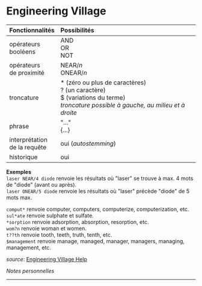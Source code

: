 # Engineering Village

| Fonctionnalités | Possibilités |
| :-------- | :---- |
| opérateurs<br/>booléens | AND<br/>OR<br/>NOT |
| opérateurs<br/>de proximité | NEAR/*n*<br/>ONEAR/*n*  |
| troncature | \* (zéro ou plus de caractères)<br/>? (un caractère)<br/>$ (variations du terme)<br/>*troncature possible à gauche, au milieu et à droite* |
| phrase | "..."<br/>{...} |
| interprétation<br/>de la requête | oui (*autostemming*) |
| historique | oui |

**Exemples**   
`laser NEAR/4 diode` renvoie les résultats où "laser" se trouve à max. 4 mots de "diode" (avant ou après).   
`laser ONEAR/5 diode` renvoie les résultats où "laser" précède "diode" de 5 mots max.   

`comput*` renvoie computer, computers, computerize, computerization, etc.   
`sul*ate` renvoie sulphate et sulfate.   
`*sorption` renvoie adsorption, absorption, resorption, etc.   
`wom?n` renvoie woman et women.   
`t??th` renvoie tooth, teeth, truth, tenth, etc.   
`$management` renvoie manage, managed, manager, managers, managing, management, etc.   

*source*: [Engineering Village Help](http://help.engineeringvillage.com)

*Notes personnelles*

---
